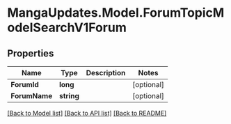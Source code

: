 # MangaUpdates.Model.ForumTopicModelSearchV1Forum

## Properties

Name | Type | Description | Notes
------------ | ------------- | ------------- | -------------
**ForumId** | **long** |  | [optional] 
**ForumName** | **string** |  | [optional] 

[[Back to Model list]](../README.md#documentation-for-models) [[Back to API list]](../README.md#documentation-for-api-endpoints) [[Back to README]](../README.md)

